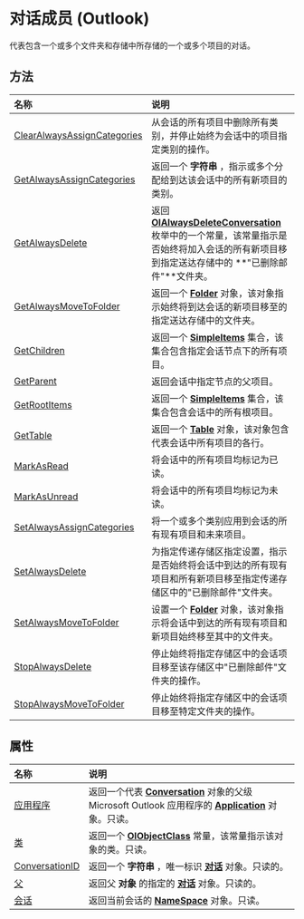 
# 对话成员 (Outlook)


代表包含一个或多个文件夹和存储中所存储的一个或多个项目的对话。


## 方法



|**名称**|**说明**|
|:-----|:-----|
|[ClearAlwaysAssignCategories](0494d8af-6569-c03d-99b1-be332c000985.md)|从会话的所有项目中删除所有类别，并停止始终为会话中的项目指定类别的操作。|
|[GetAlwaysAssignCategories](d09ae8ff-b725-cc09-9408-7b9039ee129f.md)|返回一个 **字符串** ，指示或多个分配给到达该会话中的所有新项目的类别。|
|[GetAlwaysDelete](95843bf3-7fff-fab0-ca7b-014ba290d718.md)|返回  **[OlAlwaysDeleteConversation](5302003d-b227-5b0b-a8ec-52c107defc97.md)** 枚举中的一个常量，该常量指示是否始终将加入会话的所有新项目移到指定送达存储中的 **"已删除邮件"**文件夹。|
|[GetAlwaysMoveToFolder](ecad049d-338b-d5e0-f241-a9dddaeae316.md)|返回一个  **[Folder](3cf6cda8-6d70-666e-2643-9d9c5b9cacfc.md)** 对象，该对象指示始终将到达会话的新项目移至的指定送达存储中的文件夹。|
|[GetChildren](bc68ccd6-9d3c-c404-72b0-a21dbc99ed63.md)|返回一个  **[SimpleItems](b929ae28-fe5f-607e-37b5-ed6a304d4896.md)** 集合，该集合包含指定会话节点下的所有项目。|
|[GetParent](edcd31fb-f62e-4273-f827-ac1f704adc5e.md)|返回会话中指定节点的父项目。|
|[GetRootItems](72c4d9fd-4f38-d081-7dc6-e9dbfad6d3aa.md)|返回一个  **[SimpleItems](b929ae28-fe5f-607e-37b5-ed6a304d4896.md)** 集合，该集合包含会话中的所有根项目。|
|[GetTable](6c5a4ef5-c31d-6684-722a-f6f3b3fe6b55.md)|返回一个  **[Table](0affaafd-93fe-227a-acee-e09a86cadc20.md)** 对象，该对象包含代表会话中所有项目的各行。|
|[MarkAsRead](94e764c8-e67a-0b8b-1f60-f892e3320e29.md)|将会话中的所有项目均标记为已读。|
|[MarkAsUnread](a8f580cb-a518-c5ca-778c-7d52ec22d2da.md)|将会话中的所有项目均标记为未读。|
|[SetAlwaysAssignCategories](9b19f083-3aa9-8a0b-ea91-ff52fe46ad35.md)|将一个或多个类别应用到会话的所有现有项目和未来项目。|
|[SetAlwaysDelete](f13fce28-864e-a607-304d-a3722845cdd8.md)|为指定传递存储区指定设置，指示是否始终将会话中到达的所有现有项目和所有新项目移至指定传递存储区中的"已删除邮件"文件夹。|
|[SetAlwaysMoveToFolder](52658b6d-c22c-a0e4-3743-4fe742bfbf9e.md)|设置一个  **[Folder](3cf6cda8-6d70-666e-2643-9d9c5b9cacfc.md)** 对象，该对象指示将会话中到达的所有现有项目和新项目始终移至其中的文件夹。|
|[StopAlwaysDelete](c759c9c8-bc43-ad5e-954c-88494c3dc4a6.md)|停止始终将指定存储区中的会话项目移至该存储区中"已删除邮件"文件夹的操作。|
|[StopAlwaysMoveToFolder](3be830e9-ceea-369c-1f7b-966c68cfb8fd.md)|停止始终将指定存储区中的会话项目移至特定文件夹的操作。|

## 属性



|**名称**|**说明**|
|:-----|:-----|
|[应用程序](d251a99d-96bc-e51b-02f0-fb61f2803f65.md)|返回一个代表  **[Conversation](2705d38a-ebc0-e5a7-208b-ffe1f5446b1b.md)** 对象的父级 Microsoft Outlook 应用程序的 **[Application](797003e7-ecd1-eccb-eaaf-32d6ddde8348.md)** 对象。只读。|
|[类](99e49411-5464-396e-09b9-28580179fdd1.md)|返回一个  **[OlObjectClass](33d724b3-df3c-2a7f-a80f-93b66d96f588.md)** 常量，该常量指示该对象的类。只读。|
|[ConversationID](ee3cbe92-9e98-1151-1774-bd3884ab2aa3.md)|返回一个 **字符串** ，唯一标识 **[对话](2705d38a-ebc0-e5a7-208b-ffe1f5446b1b.md)** 对象。只读的。|
|[父](e1b3f294-227a-27d9-84db-042da1be0caa.md)|返回父 **对象** 的指定的 **[对话](2705d38a-ebc0-e5a7-208b-ffe1f5446b1b.md)** 对象。只读的。|
|[会话](6f41faaa-e16a-d171-ed72-d2fef64a77f1.md)|返回当前会话的  **[NameSpace](f0dcaa19-07f5-5d42-a3bf-2e42b7885644.md)** 对象。只读。|
